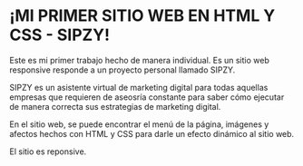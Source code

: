 # ¡MI PRIMER SITIO WEB EN HTML Y CSS - SIPZY!

Este es mi primer trabajo hecho de manera individual. Es un sitio web responsive responde a un proyecto personal llamado SIPZY. 

SIPZY es un asistente virtual de marketing digital para todas aquellas empresas que requieren de aseosría constante para saber cómo ejecutar de manera correcta sus estrategias de marketing digital.

En el sitio web, se puede encontrar el menú de la página, imágenes y afectos hechos con HTML y CSS para darle un efecto dinámico al sitio web.

El sitio es reponsive.
